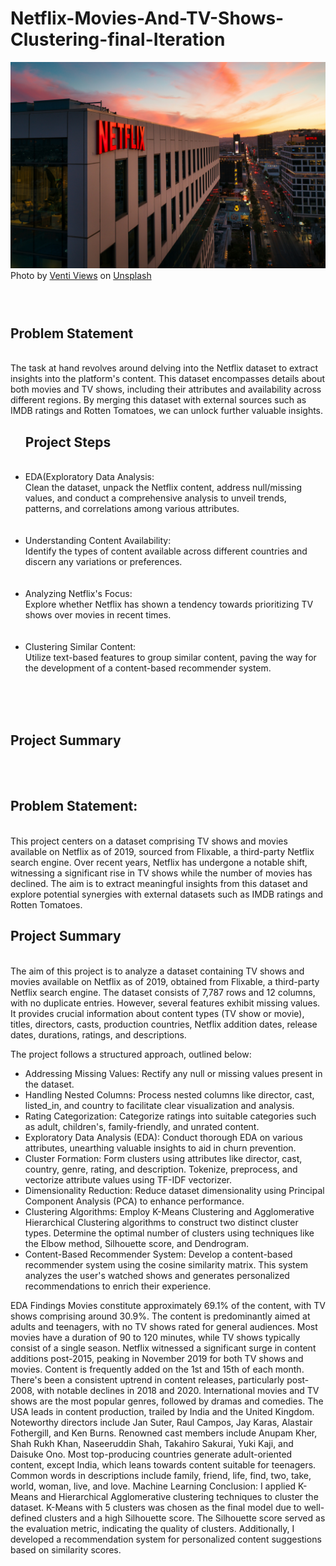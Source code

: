 # Netflix-Movies-And-TV-Shows-Clustering-final-Iteration



![Local GIF](venti-views-lI7dlA5VBp8-unsplash.jpg)
Photo by <a href="https://unsplash.com/@ventiviews?utm_content=creditCopyText&utm_medium=referral&utm_source=unsplash">Venti Views</a> on <a href="https://unsplash.com/photos/white-and-black-concrete-building-during-night-time-lI7dlA5VBp8?utm_content=creditCopyText&utm_medium=referral&utm_source=unsplash">Unsplash</a>
  
  

<h3 align="Left">
  <br>
 <h2>Problem Statement</h1>
<br>
The task at hand revolves around delving into the Netflix dataset to extract insights into the platform's content. This dataset encompasses details about both movies and TV shows, including their attributes and availability across different regions. By merging this dataset with external sources such as IMDB ratings and Rotten Tomatoes, we can unlock further valuable insights.
<ul>
<h2>Project Steps</h1>

<br>
<li>EDA(Exploratory Data Analysis:
<br>
Clean the dataset, unpack the Netflix content, address null/missing values, and conduct a comprehensive analysis to unveil trends, patterns, and correlations among various attributes.</li>
<br>
<br>
<li>Understanding Content Availability:
<br>
Identify the types of content available across different countries and discern any variations or preferences.</li>
<br>
<br>
<li>Analyzing Netflix's Focus:
<br>
Explore whether Netflix has shown a tendency towards prioritizing TV shows over movies in recent times.</li>
<br>
<br>
<li>Clustering Similar Content:
<br>
Utilize text-based features to group similar content, paving the way for the development of a content-based recommender system.</li>
<br>
</ul>
<br>
  <br>
 <h2>Project Summary</h1>
<br>
<br>
 <h2>Problem Statement:</h1>
<br>
This project centers on a dataset comprising TV shows and movies available on Netflix as of 2019, sourced from Flixable, a third-party Netflix search engine. Over recent years, Netflix has undergone a notable shift, witnessing a significant rise in TV shows while the number of movies has declined. The aim is to extract meaningful insights from this dataset and explore potential synergies with external datasets such as IMDB ratings and Rotten Tomatoes.

  <br>
 <h2>Project Summary</h1>
<br>
The aim of this project is to analyze a dataset containing TV shows and movies available on Netflix as of 2019, obtained from Flixable, a third-party Netflix search engine. The dataset consists of 7,787 rows and 12 columns, with no duplicate entries. However, several features exhibit missing values. It provides crucial information about content types (TV show or movie), titles, directors, casts, production countries, Netflix addition dates, release dates, durations, ratings, and descriptions.

The project follows a structured approach, outlined below:
<ul>
<li>Addressing Missing Values:
Rectify any null or missing values present in the dataset.</li>

<li>Handling Nested Columns:
Process nested columns like director, cast, listed_in, and country to facilitate clear visualization and analysis.</li>

<li>Rating Categorization:
Categorize ratings into suitable categories such as adult, children's, family-friendly, and unrated content.</li>

<li>Exploratory Data Analysis (EDA):
Conduct thorough EDA on various attributes, unearthing valuable insights to aid in churn prevention.</li>

<li>Cluster Formation:
Form clusters using attributes like director, cast, country, genre, rating, and description. Tokenize, preprocess, and vectorize attribute values using TF-IDF vectorizer.</li>

<li>Dimensionality Reduction:
Reduce dataset dimensionality using Principal Component Analysis (PCA) to enhance performance.</li>

<li>Clustering Algorithms:
Employ K-Means Clustering and Agglomerative Hierarchical Clustering algorithms to construct two distinct cluster types. Determine the optimal number of clusters using techniques like the Elbow method, Silhouette score, and Dendrogram.</li>

<li>Content-Based Recommender System:
Develop a content-based recommender system using the cosine similarity matrix. This system analyzes the user's watched shows and generates personalized recommendations to enrich their experience.</li>
</ul>

EDA Findings
Movies constitute approximately 69.1% of the content, with TV shows comprising around 30.9%.
The content is predominantly aimed at adults and teenagers, with no TV shows rated for general audiences.
Most movies have a duration of 90 to 120 minutes, while TV shows typically consist of a single season.
Netflix witnessed a significant surge in content additions post-2015, peaking in November 2019 for both TV shows and movies.
Content is frequently added on the 1st and 15th of each month.
There's been a consistent uptrend in content releases, particularly post-2008, with notable declines in 2018 and 2020.
International movies and TV shows are the most popular genres, followed by dramas and comedies.
The USA leads in content production, trailed by India and the United Kingdom.
Noteworthy directors include Jan Suter, Raul Campos, Jay Karas, Alastair Fothergill, and Ken Burns.
Renowned cast members include Anupam Kher, Shah Rukh Khan, Naseeruddin Shah, Takahiro Sakurai, Yuki Kaji, and Daisuke Ono.
Most top-producing countries generate adult-oriented content, except India, which leans towards content suitable for teenagers.
Common words in descriptions include family, friend, life, find, two, take, world, woman, live, and love.
Machine Learning Conclusion:
I applied K-Means and Hierarchical Agglomerative clustering techniques to cluster the dataset.
K-Means with 5 clusters was chosen as the final model due to well-defined clusters and a high Silhouette score.
The Silhouette score served as the evaluation metric, indicating the quality of clusters.
Additionally, I developed a recommendation system for personalized content suggestions based on similarity scores.
